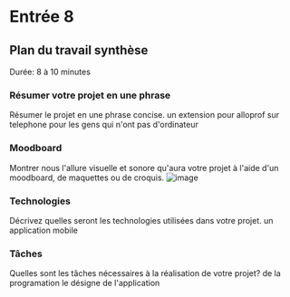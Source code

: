 # Entrée 8
## Plan du travail synthèse
Durée: 8 à 10 minutes

### Résumer votre projet en une phrase
Résumer le projet en une phrase concise.
un extension pour alloprof sur telephone pour les gens qui n'ont pas d'ordinateur

### Moodboard
Montrer nous l'allure visuelle et sonore qu'aura votre projet à l'aide d'un moodboard, de maquettes ou de croquis. 
![image](https://github.com/Rafael-ADube/exempleJournalDeBord/assets/124070431/ca04d1ee-dfdb-4732-bb2a-49cb4bd7856c)


### Technologies
Décrivez quelles seront les technologies utilisées dans votre projet. 
un application mobile

### Tâches
Quelles sont les tâches nécessaires à la réalisation de votre projet? 
de la programation
le désigne de l'application

